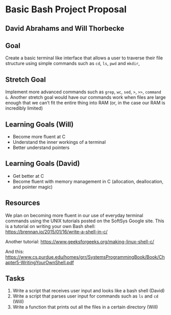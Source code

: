# Basic Bash Project Proposal
## David Abrahams and Will Thorbecke

## Goal
Create a basic terminal like interface that allows a user to traverse their file structure using simple commands such as `cd`, `ls`, `pwd` and `mkdir`,
 
## Stretch Goal
Implement more advanced commands such as `grep`, `wc`, `sed`, `>`, `>>`, `command &`. Another stretch goal would have our commands work when files are large enough that we can’t fit the entire thing into RAM (or, in the case our RAM is incredibly limited)

## Learning Goals (Will)
- Become more fluent at C
- Understand the inner workings of a terminal
- Better understand pointers

## Learning Goals (David)
- Get better at C
- Become fluent with memory management in C (allocation, deallocation, and pointer magic)

## Resources
We plan on becoming more fluent in our use of everyday terminal commands using the UNIX tutorials posted on the SoftSys Google site.
This is a tutorial on writing your own Bash shell: https://brennan.io/2015/01/16/write-a-shell-in-c/

Another tutorial: https://www.geeksforgeeks.org/making-linux-shell-c/
 
And this: https://www.cs.purdue.edu/homes/grr/SystemsProgrammingBook/Book/Chapter5-WritingYourOwnShell.pdf

## Tasks
1. Write a script that receives user input and looks like a bash shell (David)
2. Write a script that parses user input for commands such as `ls` and `cd` (Will)
3. Write a function that prints out all the files in a certain directory (Will)
 
